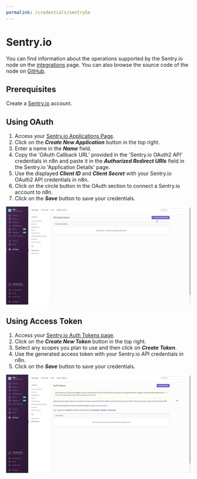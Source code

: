 ```yaml
---
permalink: /credentials/sentryIo
---
```


# Sentry.io

You can find information about the operations supported by the Sentry.io node on the [integrations](https://n8n.io/integrations/n8n-nodes-base.sentryIo) page. You can also browse the source code of the node on [GitHub](https://github.com/n8n-io/n8n/tree/master/packages/nodes-base/nodes/SentryIo).

## Prerequisites

Create a [Sentry.io](https://sentry.io/) account.

## Using OAuth

1. Access your [Sentry.io Applications Page](https://sentry.io/settings/account/api/applications/).
2. Click on the ***Create New Application*** button in the top right.
3. Enter a name in the ***Name*** field.
4. Copy the 'OAuth Callback URL' provided in the 'Sentry.io OAuth2 API' credentials in n8n and paste it in the ***Authorized Redirect URIs*** field in the Sentry.io 'Application Details' page.
5. Use the displayed ***Client ID*** and ***Client Secret*** with your Sentry.io OAuth2 API credentials in n8n.
6. Click on the circle button in the OAuth section to connect a Sentry.io account to n8n.
7. Click on the ***Save*** button to save your credentials.

![Getting Sentry.io OAuth credentials](./using-oauth.gif)


## Using Access Token

1. Access your [Sentry.io Auth Tokens page](https://sentry.io/settings/account/api/auth-tokens/).
2. Click on the ***Create New Token*** button in the top right.
3. Select any scopes you plan to use and then click on ***Create Token***.
4. Use the generated access token with your Sentry.io API credentials in n8n.
5. Click on the ***Save*** button to save your credentials.

![Getting Sentry.io access token](./using-access-token.gif)
